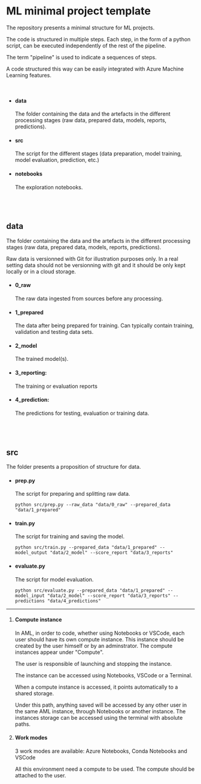 # ML minimal project template

The repository presents a minimal structure for ML projects.

The code is structured in multiple steps. Each step, in the form of a python script, can be executed independently of the rest of the pipeline.

The term "pipeline" is used to indicate a sequences of steps.

A code structured this way can be easily integrated with Azure Machine Learning features.

&nbsp;
- #### data
    The folder containing the data and the artefacts in the different processing stages (raw data, prepared data, models, reports, predictions).

- #### src
    The script for the different stages (data preparation, model training, model evaluation, prediction, etc.)

- #### notebooks
    The exploration notebooks.

&nbsp;
-----
## data

The folder containing the data and the artefacts in the different processing stages (raw data, prepared data, models, reports, predictions).

Raw data is versionned with Git for illustration purposes only. In a real setting data should not be versionning with git and it should be only kept locally or in a cloud storage.

-  #### 0_raw
    The raw data ingested from sources before any processing.

- #### 1_prepared
    The data after being prepared for training. Can typically contain training, validation and testing data sets.

- #### 2_model
    The trained model(s).

- #### 3_reporting:
    The training or evaluation reports

- #### 4_prediction:
    The predictions for testing, evaluation or training data.

&nbsp;
-----
## src

The folder presents a proposition of structure for data.

- #### prep.py
    The script for preparing and splitting raw data.

    `python src/prep.py --raw_data "data/0_raw" --prepared_data "data/1_prepared"`

- #### train.py
    The script for training and saving the model.

    `python src/train.py --prepared_data "data/1_prepared" --model_output "data/2_model" --score_report "data/3_reports"`

- #### evaluate.py
    The script for model evaluation.

    `python src/evaluate.py --prepared_data "data/1_prepared" --model_input "data/2_model" --score_report "data/3_reports" --predictions "data/4_predictions"`
    
    
    
--------


1. #### Compute instance
    In AML, in order to code, whether using Notebooks or VSCode, each user should have its own compute instance. This instance should be created by the user himself or by an adminstrator. The compute instances appear under "Compute".

    The user is responsible of launching and stopping the instance.

    The instance can be accessed using Notebooks, VSCode or a Terminal.

    When a compute instance is accessed, it points automatically to a shared storage.

    Under this path, anything saved will be accessed by any other user in the same AML instance, through Notebooks or another instance.
    The instances storage can be accessed using the terminal with absolute paths.
    
2. #### Work modes
    
    3 work modes are available: Azure Notebooks, Conda Notebooks and VSCode
    
    All this environment need a compute to be used. The compute should be attached to the user.
    
    
